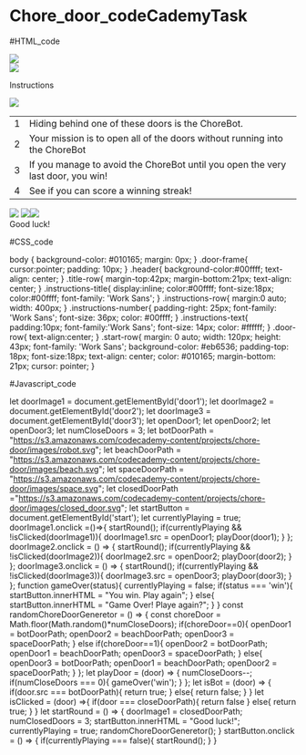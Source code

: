 # Chore_door_codeCademyTask

#HTML_code
<!DOCTYPE html>
<html>
  <head>
    <title>Chore Door!</title>
    <link href="./css/style.css" rel="stylesheet" type="text/css">
    <link href="https://fonts.googleapis.com/css?family=Work+Sans" rel="stylesheet" type="text/css">
    <script type="text/javascript" src="./js/script.js"></script>
  </head>
  <body>
  <!--first header-->
    <div class="header">
      	<img src="https://s3.amazonaws.com/codecademy-content/projects/chore-door/images/logo.svg">
    </div>
      <!--twice header-->
    <div class="title-row">
     	 <img src="https://s3.amazonaws.com/codecademy-content/projects/chore-door/images/star.svg">
      <p class="instructions-title">Instructions</p>
      <img src="https://s3.amazonaws.com/codecademy-content/projects/chore-door/images/star.svg">
     </div>
    <!--First table-->
    <table class="instructions-row">
     	<tr>
        	<td class="instructions-number">1</td>
       		<td class="instructions-text">Hiding behind one of these doors is the ChoreBot.</td>
      </tr> 
      <tr>
        <td class="instructions-number">2</td>
       	<td class="instructions-text">Your mission is to open all of the doors without running into the ChoreBot</td>
      </tr> 
      <tr>
        <td class="instructions-number">3</td>
       	<td class="instructions-text">If you manage to avoid the ChoreBot until you open the very last door, you win!</td>
      </tr> 
      <tr>
        <td class="instructions-number">4</td>
       	<td class="instructions-text">See if you can score a winning streak!</td>
      </tr> 
     </table>
      <!--First section-->
	<div class="door-row">
    	<img class="door-frame" id="door1" src="https://s3.amazonaws.com/codecademy-content/projects/chore-door/images/closed_door.svg">
  <img class="door-frame" id="door2" src="https://s3.amazonaws.com/codecademy-content/projects/chore-door/images/closed_door.svg"><img class="door-frame" id="door3" src="https://s3.amazonaws.com/codecademy-content/projects/chore-door/images/closed_door.svg">
    </div>
    <!--Button section-->
    <div id="start" class="start-row">Good luck!</div>
  </body>
</html>




#CSS_code




body {
  background-color: #010165;
  margin: 0px;
}
.door-frame{
  cursor:pointer;
  padding: 10px;
}
.header{
  background-color:#00ffff;
  text-align: center;
}
.title-row{
  margin-top:42px;
  margin-bottom:21px;
  text-align: center;
}
.instructions-title{
  display:inline;
   color:#00ffff;
  font-size:18px;
  color:#00ffff;
  font-family: 'Work Sans';
}
.instructions-row{
  margin:0 auto;
  width: 400px;
}
.instructions-number{
  padding-right: 25px;
  font-family: 'Work Sans';
  font-size: 36px;
  color: #00ffff;
}
.instructions-text{
  padding:10px;
  font-family:'Work Sans';
  font-size: 14px;
  color: #ffffff;
}
.door-row{
  text-align:center;
}
.start-row{
  margin: 0 auto;
  width: 120px;
  height: 43px;
  font-family: 'Work Sans';
  background-color: #eb6536;
  padding-top: 18px;
  font-size:18px;
  text-align: center;
  color: #010165;
  margin-bottom: 21px;
  cursor: pointer;
}

#Javascript_code

let doorImage1 = document.getElementById('door1');
let doorImage2 = document.getElementById('door2');
let doorImage3 = document.getElementById('door3');
let openDoor1;
let openDoor2;
let openDoor3;
let numCloseDoors = 3;
let botDoorPath =  "https://s3.amazonaws.com/codecademy-content/projects/chore-door/images/robot.svg";
let beachDoorPath = "https://s3.amazonaws.com/codecademy-content/projects/chore-door/images/beach.svg";
let spaceDoorPath = "https://s3.amazonaws.com/codecademy-content/projects/chore-door/images/space.svg";
let closedDoorPath ="https://s3.amazonaws.com/codecademy-content/projects/chore-door/images/closed_door.svg";
let startButton = document.getElementById('start');
let currentlyPlaying = true;
doorImage1.onclick =()=>{
  startRound();
  if(currentlyPlaying && !isClicked(doorImage1)){
     	doorImage1.src = openDoor1;
  		playDoor(door1);
  }
};
doorImage2.onclick = () => {
  startRound();
  if(currentlyPlaying && !isClicked(doorImage2)){
    doorImage2.src = openDoor2;
  	playDoor(door2);
}
};
doorImage3.onclick = () => {
  startRound();
 if(currentlyPlaying && !isClicked(doorImage3)){
  doorImage3.src = openDoor3;
  playDoor(door3);
  }
};
function gameOver(status){
  currentlyPlaying = false;
  if(status === 'win'){
    startButton.innerHTML = "You win. Play again";
  }
  else{
    startButton.innerHTML = "Game Over! Playe again?";
  }
}
const randomChoreDoorGeneretor = () => {
  const choreDoor = 						Math.floor(Math.random()*numCloseDoors);
  if(choreDoor==0){
   		openDoor1 = botDoorPath;
    	openDoor2 = beachDoorPath;
    	openDoor3 = spaceDoorPath;
   }
  else if(choreDoor==1){
      openDoor2 = botDoorPath;
    	openDoor1 = beachDoorPath;
    	openDoor3 = spaceDoorPath;
   }
  else{
    	openDoor3 = botDoorPath;
    	openDoor1 = beachDoorPath;
    	openDoor2 = spaceDoorPath;
  }
};
let playDoor = (door) => {
  numCloseDoors--;
  if(numCloseDoors === 0){
    	gameOver('win');
  }
};
let isBot = (door) => {
  if(door.src === botDoorPath){
     return true;
     }
  else{
    return false;
  }
}
let isClicked = (door) =>{
  if(door === closeDoorPath){
     return false
   }
  else{
    return true;
  }
}
let startRound = () => {
  doorImage1 = closedDoorPath;
  numClosedDoors = 3;
  startButton.innerHTML = "Good luck!";
  currentlyPlaying = true;
	randomChoreDoorGeneretor();
}
startButton.onclick = () => {
  	if(currentlyPlaying === false){
    startRound();
}
}













